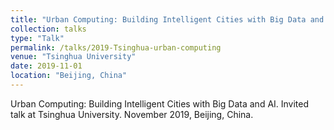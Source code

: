 ```yaml
---
title: "Urban Computing: Building Intelligent Cities with Big Data and AI"
collection: talks
type: "Talk"
permalink: /talks/2019-Tsinghua-urban-computing
venue: "Tsinghua University"
date: 2019-11-01
location: "Beijing, China"
---
```



Urban Computing: Building Intelligent Cities with Big Data and AI. Invited talk at Tsinghua University. November 2019, Beijing, China.